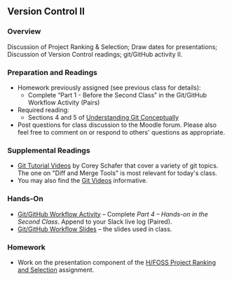 ## Version Control II

### Overview

Discussion of Project Ranking & Selection; Draw dates for presentations; Discussion of Version Control readings; git/GitHub activity II.

### Preparation and Readings

- Homework previously assigned (see previous class for details):
  * Complete “Part 1 - Before the Second Class” in the Git/GitHub
    Workflow Activity (Pairs)
- Required reading:
  * Sections 4 and 5 of [Understanding Git
    Conceptually](https://www.sbf5.com/~cduan/technical/git/)
- Post questions for class discussion to the Moodle forum. Please also
  feel free to comment on or respond to others' questions as
  appropriate.

### Supplemental Readings

- [Git Tutorial
  Videos](https://www.youtube.com/playlist?list=PL-osiE80TeTuRUfjRe54Eea17-YfnOOAx)
  by Corey Schafer that cover a variety of git topics. The one on
  "Diff and Merge Tools" is most relevant for today's class.
- You may also find the [Git Videos](https://git-scm.com/videos)
  informative.

### Hands-On

- [Git/GitHub Workflow Activity](07-gitActivity.md) &ndash; Complete *Part 4 &ndash; Hands-on in the Second Class*. Append to your Slack live log (Paired).
- [Git/GitHub Workflow Slides](07-githubslides.pdf) &ndash;  the slides used in class.

### Homework

- Work on the presentation component of the [H/FOSS Project Ranking
  and Selection](projSelectionAsst.md) assignment.
